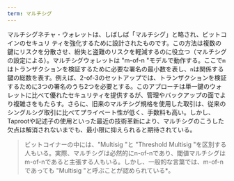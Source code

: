 ```yaml
---
term: マルチシグ
---
```

マルチシグネチャ・ウォレットは、しばしば「マルチシグ」と略され、ビットコインのセキュリ ティを強化するために設計されたものです。この方法は複数の鍵にリスクを分散させ、紛失と盗難のリスクを軽減するのに役立つ（マルチシグの設定による）。マルチシグウォレットは "m-of-n "モデルで動作する。ここで`m`はトランザクションを検証するために必要な署名の最小数を表し、`n`は関係する鍵の総数を表す。例えば、2-of-3のセットアップでは、トランザクションを検証するために3つの署名のうち2つを必要とする。このアプローチは単一鍵のウォレットに比べて優れたセキュリティを提供するが、管理やバックアップの面でより複雑さをもたらす。さらに、旧来のマルチシグ規格を使用した取引は、従来のシングルシグ取引に比べてプライベート性が低く、手数料も高い。しかし、Taprootや記述子の使用といった最近の技術革新により、マルチシグのこうした欠点は解消されないまでも、最小限に抑えられると期待されている。

> ビットコイナーの中には、"Multisig "と "Threshold Multisig "を区別する人もいる。実際、マルチシグは必然的にn-of-nであり、閾値マルチシグはm-of-nであると主張する人もいる。しかし、一般的な言葉では、m-of-nであっても "Multisig "と呼ぶことが認められている*。